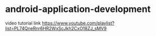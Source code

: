 # android-application-development
video tutorial link https://www.youtube.com/playlist?list=PL74QneRnr6HR2WxScJkh2CxO18ZJ_sMV9
